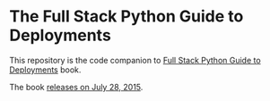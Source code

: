 # The Full Stack Python Guide to Deployments
This repository is the code companion to 
[Full Stack Python Guide to Deployments](http://www.deploypython.com/)
book.

The book [releases on July 28, 2015](https://gumroad.com/l/WOvyt).
